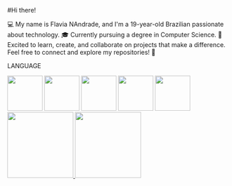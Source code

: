 #Hi there!

💻 My name is Flavia NAndrade, and I'm a 19-year-old Brazilian passionate about technology.
🎓 Currently pursuing a degree in Computer Science.
🌟 Excited to learn, create, and collaborate on projects that make a difference.
Feel free to connect and explore my repositories! 🚀

  LANGUAGE
  
  
  <img src="https://cdn.jsdelivr.net/gh/devicons/devicon@latest/icons/c/c-original.svg" height="80"/>
  <img src="https://cdn.jsdelivr.net/gh/devicons/devicon@latest/icons/javascript/javascript-original.svg" height="80" />
  <img src="https://cdn.jsdelivr.net/gh/devicons/devicon@latest/icons/html5/html5-original.svg" height="80"  />
  <img src="https://cdn.jsdelivr.net/gh/devicons/devicon@latest/icons/css3/css3-original.svg" height="80"  />
  <img src="https://cdn.jsdelivr.net/gh/devicons/devicon@latest/icons/java/java-original-wordmark.svg" height="80"  />
          
 <div>
  <a href="https://github.com/seu-FlaviaAndrade22STN">
  <img height="150en" src="https://github-readme-stats.vercel.app/api?username=FlaviaAndrade22&theme=midnight-purple&show_icons=true&hide_border=false&border_color=A020F0&count_private=false" /> 
  <img height="150en" src="https://github-readme-stats.vercel.app/api/top-langs/?username=FlaviaAndrade22&theme=midnight-purple&show_icons=true&hide_border=false&border_color=A020F0&layout=compact" />
</div> 
